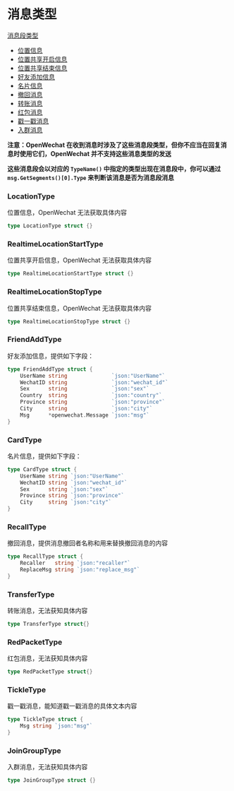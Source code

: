 # 消息类型

[消息段类型](#locationtype)
- [位置信息](#locationtype)
- [位置共享开启信息](#realtimelocationstarttype)
- [位置共享结束信息](#realtimelocationstoptype)
- [好友添加信息](#friendaddtype)
- [名片信息](#cardtype)
- [撤回消息](#recalltype)
- [转账消息](#transfertype)
- [红包消息](#redpackettype)
- [戳一戳消息](#tickletype)
- [入群消息](#joingrouptype)


**注意：OpenWechat 在收到消息时涉及了这些消息段类型，但你不应当在回复消息时使用它们，OpenWechat 并不支持这些消息类型的发送**

**这些消息段会以对应的 `TypeName()` 中指定的类型出现在消息段中，你可以通过 `msg.GetSegments()[0].Type` 来判断该消息是否为消息段消息**


### LocationType
位置信息，OpenWechat 无法获取具体内容
```go
type LocationType struct {}
```

### RealtimeLocationStartType
位置共享开启信息，OpenWechat 无法获取具体内容
```go
type RealtimeLocationStartType struct {}
```

### RealtimeLocationStopType
位置共享结束信息，OpenWechat 无法获取具体内容
```go
type RealtimeLocationStopType struct {}
```

### FriendAddType
好友添加信息，提供如下字段：
```go
type FriendAddType struct {
	UserName string              `json:"UserName"`
	WechatID string              `json:"wechat_id"`
	Sex      string              `json:"sex"`
	Country  string              `json:"country"`
	Province string              `json:"province"`
	City     string              `json:"city"`
	Msg      *openwechat.Message `json:"msg"`
}
```

### CardType
名片信息，提供如下字段：
```go
type CardType struct {
	UserName string `json:"UserName"`
	WechatID string `json:"wechat_id"`
	Sex      string `json:"sex"`
	Province string `json:"province"`
	City     string `json:"city"`
}
```

### RecallType
撤回消息，提供消息撤回者名称和用来替换撤回消息的内容
```go
type RecallType struct {
	Recaller   string `json:"recaller"`
	ReplaceMsg string `json:"replace_msg"`
}
```

### TransferType
转账消息，无法获知具体内容
```go
type TransferType struct{}
```

### RedPacketType
红包消息，无法获知具体内容
```go
type RedPacketType struct{}
```

### TickleType
戳一戳消息，能知道戳一戳消息的具体文本内容
```go
type TickleType struct {
	Msg string `json:"msg"`
}
```

### JoinGroupType
入群消息，无法获知具体内容
```go
type JoinGroupType struct {}
```

